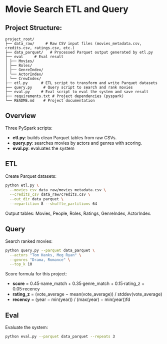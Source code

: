 # Movie Search ETL and Query

## Project Structure:
```
project_root/
├── data_raw/     # Raw CSV input files (movies_metadata.csv, credits.csv, ratings.csv, etc.)
├── data_parquet/   # Processed Parquet output generated by etl.py
├── eval     # Eval result
│ ├── Movies/
│ ├── Roles/
│ ├── GenreIndex/
│ └── ActorIndex/
│ └── CrewIndex/
├── etl.py      # ETL script to transform and write Parquet datasets
├── query.py     # Query script to search and rank movies
├── eval.py     # Eval script to eval the system and save result
├── requirements.txt # Project dependencies (pyspark)
└── README.md    # Project documentation
```

## Overview
Three PySpark scripts:
- **etl.py**: builds clean Parquet tables from raw CSVs.
- **query.py**: searches movies by actors and genres with scoring.
- **eval.py**: evaluates the system 

## ETL
Create Parquet datasets:
```bash
python etl.py \
  --movies_csv data_raw/movies_metadata.csv \
  --credits_csv data_raw/credits.csv \
  --out_dir data_parquet \
  --repartition 8 --shuffle_partitions 64
```

Output tables: Movies, People, Roles, Ratings, GenreIndex, ActorIndex.

## Query
Search ranked movies:
```bash
python query.py --parquet data_parquet \
  --actors "Tom Hanks, Meg Ryan" \
  --genres "Drama, Romance" \
  --top_k 10
```

Score formula for this project: 
- **score** = 0.45·name_match + 0.35·genre_match + 0.15·rating_z + 0.05·recency  
- **rating_z** = (vote_average − mean(vote_average)) / stddev(vote_average)  
- **recency** = (year − min(year)) / (max(year) − min(year))fd

## Eval
Evaluate the system: 
```bash
python eval.py --parquet data_parquet --repeats 3
```